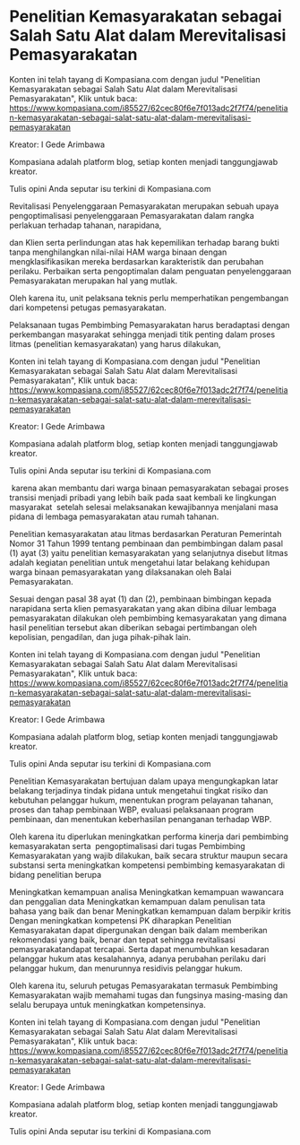 ﻿# Penelitian Kemasyarakatan sebagai Salah Satu Alat dalam Merevitalisasi Pemasyarakatan



Konten ini telah tayang di Kompasiana.com dengan judul "Penelitian Kemasyarakatan sebagai Salah Satu Alat dalam Merevitalisasi Pemasyarakatan", Klik untuk baca:
https://www.kompasiana.com/i85527/62cec80f6e7f013adc2f7f74/penelitian-kemasyarakatan-sebagai-salat-satu-alat-dalam-merevitalisasi-pemasyarakatan

Kreator: I Gede Arimbawa



Kompasiana adalah platform blog, setiap konten menjadi tanggungjawab kreator.

Tulis opini Anda seputar isu terkini di Kompasiana.com

Revitalisasi Penyelenggaraan Pemasyarakatan merupakan sebuah upaya pengoptimalisasi penyelenggaraan Pemasyarakatan dalam rangka perlakuan terhadap tahanan, narapidana, 

dan Klien serta perlindungan atas hak kepemilikan terhadap barang bukti tanpa menghilangkan nilai-nilai HAM warga binaan dengan mengklasifikasikan mereka berdasarkan karakteristik dan perubahan perilaku. Perbaikan serta pengoptimalan dalam penguatan penyelenggaraan Pemasyarakatan merupakan hal yang mutlak. 

Oleh karena itu, unit pelaksana teknis perlu memperhatikan pengembangan dari kompetensi petugas pemasyarakatan. 

Pelaksanaan tugas Pembimbing Pemasyarakatan harus beradaptasi dengan perkembangan masyarakat sehingga menjadi titik penting dalam proses litmas (penelitian kemasyarakatan) yang harus dilakukan,



Konten ini telah tayang di Kompasiana.com dengan judul "Penelitian Kemasyarakatan sebagai Salah Satu Alat dalam Merevitalisasi Pemasyarakatan", Klik untuk baca:
https://www.kompasiana.com/i85527/62cec80f6e7f013adc2f7f74/penelitian-kemasyarakatan-sebagai-salat-satu-alat-dalam-merevitalisasi-pemasyarakatan

Kreator: I Gede Arimbawa



Kompasiana adalah platform blog, setiap konten menjadi tanggungjawab kreator.

Tulis opini Anda seputar isu terkini di Kompasiana.com

 karena akan membantu dari warga binaan pemasyarakatan sebagai proses transisi menjadi pribadi yang lebih baik pada saat kembali ke lingkungan masyarakat  setelah selesai melaksanakan kewajibannya menjalani masa pidana di lembaga pemasyarakatan atau rumah tahanan.

Penelitian kemasyarakatan atau litmas berdasarkan Peraturan Pemerintah Nomor 31 Tahun 1999 tentang pembinaan dan pembimbingan dalam pasal (1) ayat (3) yaitu penelitian kemasyarakatan yang selanjutnya disebut litmas adalah kegiatan penelitian untuk mengetahui latar belakang kehidupan warga binaan pemasyarakatan yang dilaksanakan oleh Balai Pemasyarakatan. 

Sesuai dengan pasal 38 ayat (1) dan (2), pembinaan bimbingan kepada narapidana serta klien pemasyarakatan yang akan dibina diluar lembaga pemasyarakatan dilakukan oleh pembimbing kemasyarakatan yang dimana hasil penelitian tersebut akan diberikan sebagai pertimbangan oleh kepolisian, pengadilan, dan juga pihak-pihak lain.



Konten ini telah tayang di Kompasiana.com dengan judul "Penelitian Kemasyarakatan sebagai Salah Satu Alat dalam Merevitalisasi Pemasyarakatan", Klik untuk baca:
https://www.kompasiana.com/i85527/62cec80f6e7f013adc2f7f74/penelitian-kemasyarakatan-sebagai-salat-satu-alat-dalam-merevitalisasi-pemasyarakatan

Kreator: I Gede Arimbawa



Kompasiana adalah platform blog, setiap konten menjadi tanggungjawab kreator.

Tulis opini Anda seputar isu terkini di Kompasiana.com

Penelitian Kemasyarakatan bertujuan dalam upaya mengungkapkan latar belakang terjadinya tindak pidana untuk mengetahui tingkat risiko dan kebutuhan pelanggar hukum, menentukan program pelayanan tahanan, proses dan tahap pembinaan WBP, evaluasi pelaksanaan program pembinaan, dan menentukan keberhasilan penanganan terhadap WBP.

Oleh karena itu diperlukan meningkatkan performa kinerja dari pembimbing kemasyarakatan serta  pengoptimalisasi dari tugas Pembimbing Kemasyarakatan yang wajib dilakukan, baik secara struktur maupun secara substansi serta meningkatkan kompetensi pembimbing kemasyarakatan di bidang penelitian berupa

Meningkatkan kemampuan analisa
Meningkatkan kemampuan wawancara dan penggalian data
Meningkatkan kemampuan dalam penulisan tata bahasa yang baik dan benar
Meningkatkan kemampuan dalam berpikir kritis
Dengan meningkatkan kompetensi PK diharapkan Penelitian Kemasyarakatan dapat dipergunakan dengan baik dalam memberikan rekomendasi yang baik, benar dan tepat sehingga revitalisasi pemasyarakatandapat tercapai. Serta dapat menumbuhkan kesadaran pelanggar hukum atas kesalahannya, adanya perubahan perilaku dari pelanggar hukum, dan menurunnya residivis pelanggar hukum. 

Oleh karena itu, seluruh petugas Pemasyarakatan termasuk Pembimbing Kemasyarakatan wajib memahami tugas dan fungsinya masing-masing dan selalu berupaya untuk meningkatkan kompetensinya.



Konten ini telah tayang di Kompasiana.com dengan judul "Penelitian Kemasyarakatan sebagai Salah Satu Alat dalam Merevitalisasi Pemasyarakatan", Klik untuk baca:
https://www.kompasiana.com/i85527/62cec80f6e7f013adc2f7f74/penelitian-kemasyarakatan-sebagai-salat-satu-alat-dalam-merevitalisasi-pemasyarakatan

Kreator: I Gede Arimbawa



Kompasiana adalah platform blog, setiap konten menjadi tanggungjawab kreator.

Tulis opini Anda seputar isu terkini di Kompasiana.com

